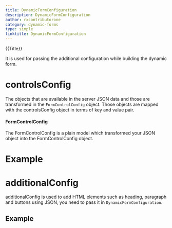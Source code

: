 ```yaml
---
title: DynamicFormConfiguration
description: DynamicFormConfiguration  
author: rxcontributorone
category: dynamic-forms
type: simple
linktitle: DynamicFormConfiguration
---
```


<div class="title-bar top_title"><p>{{Title}}</p></div> <div class="title-bar"><p>It is used for passing the additional configuration while building the dynamic form.</p></div>

# controlsConfig

The objects that are available in the server JSON data and those are transformed in the `FormControlConfig` object. Those objects are mapped with the controlsConfig object in terms of key and value pair.

#### FormControlConfig

The FormControlConfig is a plain model which transformed your JSON object into the FormControlConfig object.

# Example

<div component="app-example-runner" ref-component="app-DynamicFormBuilderConfiguration-controlConfig" title="controlsConfig" key="controlConfig"></div>

# additionalConfig

additionalConfig is used to add HTML elements such as heading, paragraph and buttons using JSON, you need to pass it in `DynamicFormConfiguration`. 

## Example

<div component="app-example-runner" ref-component="app-DynamicFormBuilderConfiguration-additionalConfig" title="additionalConfig" key="additionalConfig"></div>

<div component="app-tabs" key="additionalConfig"></div>



